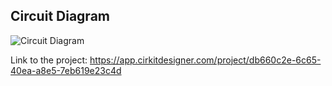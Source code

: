## Circuit Diagram

![Circuit Diagram](/documentation/images/circuit_image.svg)

Link to the project: https://app.cirkitdesigner.com/project/db660c2e-6c65-40ea-a8e5-7eb619e23c4d